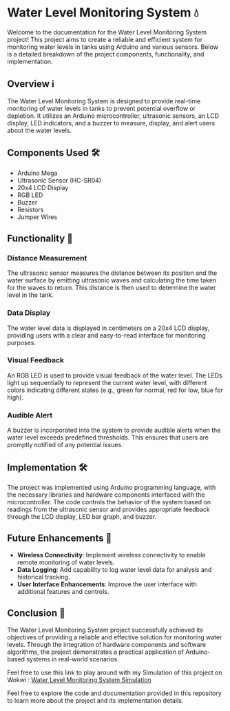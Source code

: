 # Water Level Monitoring System 💧

Welcome to the documentation for the Water Level Monitoring System project! This project aims to create a reliable and efficient system for monitoring water levels in tanks using Arduino and various sensors. Below is a detailed breakdown of the project components, functionality, and implementation.

## Overview ℹ️

The Water Level Monitoring System is designed to provide real-time monitoring of water levels in tanks to prevent potential overflow or depletion. It utilizes an Arduino microcontroller, ultrasonic sensors, an LCD display, LED indicators, and a buzzer to measure, display, and alert users about the water levels.

## Components Used 🛠️

- Arduino Mega
- Ultrasonic Sensor (HC-SR04)
- 20x4 LCD Display
- RGB LED
- Buzzer
- Resistors
- Jumper Wires

## Functionality 🚀

### Distance Measurement
The ultrasonic sensor measures the distance between its position and the water surface by emitting ultrasonic waves and calculating the time taken for the waves to return. This distance is then used to determine the water level in the tank.

### Data Display
The water level data is displayed in centimeters on a 20x4 LCD display, providing users with a clear and easy-to-read interface for monitoring purposes.

### Visual Feedback
An RGB LED is used to provide visual feedback of the water level. The LEDs light up sequentially to represent the current water level, with different colors indicating different states (e.g., green for normal, red for low, blue for high).

### Audible Alert
A buzzer is incorporated into the system to provide audible alerts when the water level exceeds predefined thresholds. This ensures that users are promptly notified of any potential issues.

## Implementation 🛠️

The project was implemented using Arduino programming language, with the necessary libraries and hardware components interfaced with the microcontroller. The code controls the behavior of the system based on readings from the ultrasonic sensor and provides appropriate feedback through the LCD display, LED bar graph, and buzzer.

## Future Enhancements 🔮

- **Wireless Connectivity**: Implement wireless connectivity to enable remote monitoring of water levels.
- **Data Logging**: Add capability to log water level data for analysis and historical tracking.
- **User Interface Enhancements**: Improve the user interface with additional features and controls.

## Conclusion 🎉

The Water Level Monitoring System project successfully achieved its objectives of providing a reliable and effective solution for monitoring water levels. Through the integration of hardware components and software algorithms, the project demonstrates a practical application of Arduino-based systems in real-world scenarios.

Feel free to use this link to play around with my Simulation of this project on Wokwi : [Water Level Monitoring System Simulation](https://wokwi.com/projects/396861761772241921)

Feel free to explore the code and documentation provided in this repository to learn more about the project and its implementation details.
